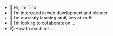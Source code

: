 - 👋 Hi, I’m Tino
- 👀 I’m interested in web development and blender
- 🌱 I’m currently learning stuff, lots of stuff
- 💞️ I’m looking to collaborate on ...
- 📫 How to reach me ...

<!---
synthmancer/synthmancer is a ✨ special ✨ repository because its `README.md` (this file) appears on your GitHub profile.
You can click the Preview link to take a look at your changes.
--->
